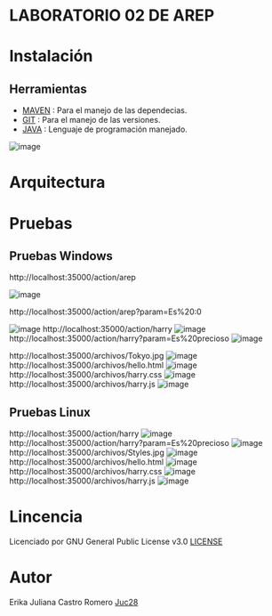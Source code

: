 # LABORATORIO 02 DE AREP 

# Instalación 
## Herramientas 
- [MAVEN](https://maven.apache.org) : Para el manejo de las dependecias. 
- [GIT](https://git-scm.com) : Para el manejo de las versiones.
- [JAVA](https://www.java.com/es/) : Lenguaje de programación manejado. 

![image](https://github.com/Juc28/AREP_LAB03/assets/118181224/a959001f-0bbc-4f06-904b-609021cc8f8c)

# Arquitectura

# Pruebas
## Pruebas Windows 

http://localhost:35000/action/arep

![image](https://github.com/Juc28/AREP_LAB03/assets/118181224/f90dcf33-14f7-4628-8487-7c1198b62b7d)

http://localhost:35000/action/arep?param=Es%20:0 

![image](https://github.com/Juc28/AREP_LAB03/assets/118181224/fab5fd0f-1735-4324-bb96-bce4daf32e10)
http://localhost:35000/action/harry
<img  alt="image" src="https://github.com/Juc28/AREP_LAB03/assets/118181224/31e01f58-aac5-46c6-bc20-765704309920">
http://localhost:35000/action/harry?param=Es%20precioso
<img  alt="image" src="https://github.com/Juc28/AREP_LAB03/assets/118181224/43e74668-a909-494b-a823-6854db5674cc">

http://localhost:35000/archivos/Tokyo.jpg
<img  alt="image" src="https://github.com/Juc28/AREP_LAB03/assets/118181224/bb072991-431b-41ba-9552-dae311eae2f2">
http://localhost:35000/archivos/hello.html
<img  alt="image" src="https://github.com/Juc28/AREP_LAB03/assets/118181224/e9a3b16e-bd7f-4421-aaef-b02c9c616c8e">
http://localhost:35000/archivos/harry.css
<img  alt="image" src="https://github.com/Juc28/AREP_LAB03/assets/118181224/7d90c944-0227-4ade-ba5e-ecb50a747af8">
http://localhost:35000/archivos/harry.js
<img  alt="image" src="https://github.com/Juc28/AREP_LAB03/assets/118181224/9a1d52b9-34a0-4370-beb5-fce510a1ba37">

## Pruebas Linux
http://localhost:35000/action/harry
![image](https://github.com/Juc28/AREP_LAB03/assets/118181224/7327c4dd-47fa-4976-a206-f0aa73f357d9)
http://localhost:35000/action/harry?param=Es%20precioso
![image](https://github.com/Juc28/AREP_LAB03/assets/118181224/71e6421a-6139-48b8-b423-d249fb9f2722)
http://localhost:35000/archivos/Styles.jpg
![image](https://github.com/Juc28/AREP_LAB03/assets/118181224/d44e7871-8e4f-42e7-acd2-6351a56f5330)
http://localhost:35000/archivos/hello.html
![image](https://github.com/Juc28/AREP_LAB03/assets/118181224/136f8730-49dc-46cd-a403-f1d410424fb3)
http://localhost:35000/archivos/harry.css
![image](https://github.com/Juc28/AREP_LAB03/assets/118181224/57f765c1-9cae-4176-85bc-bb8b959a423a)
http://localhost:35000/archivos/harry.js
![image](https://github.com/Juc28/AREP_LAB03/assets/118181224/cf7c0114-6405-49ff-bf86-6c5ee9922b8b)





# Lincencia
Licenciado por GNU General Public License v3.0 [LICENSE](https://github.com/Juc28/AREP_LAB01/blob/master/LICENSE)

# Autor 
Erika Juliana Castro Romero [Juc28](https://github.com/Juc28)
